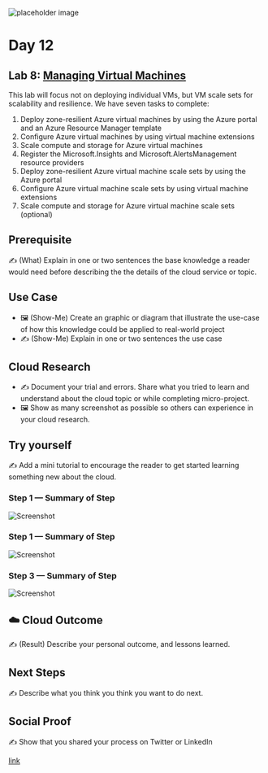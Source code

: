 ![placeholder image](https://via.placeholder.com/1200x600)

# Day 12

## Lab 8: [Managing Virtual Machines](https://github.com/MicrosoftLearning/AZ-104-MicrosoftAzureAdministrator/blob/master/Instructions/Labs/LAB_08-Manage_Virtual_Machines.md) 
This lab will focus not on deploying individual VMs, but VM scale sets for scalability and resilience. We have seven tasks to complete: 

1. Deploy zone-resilient Azure virtual machines by using the Azure portal and an Azure Resource Manager template
2. Configure Azure virtual machines by using virtual machine extensions
3. Scale compute and storage for Azure virtual machines
4. Register the Microsoft.Insights and Microsoft.AlertsManagement resource providers
5. Deploy zone-resilient Azure virtual machine scale sets by using the Azure portal
6. Configure Azure virtual machine scale sets by using virtual machine extensions
7. Scale compute and storage for Azure virtual machine scale sets (optional)

## Prerequisite

✍️ (What) Explain in one or two sentences the base knowledge a reader would need before describing the the details of the cloud service or topic.

## Use Case

- 🖼️ (Show-Me) Create an graphic or diagram that illustrate the use-case of how this knowledge could be applied to real-world project
- ✍️ (Show-Me) Explain in one or two sentences the use case

## Cloud Research

- ✍️ Document your trial and errors. Share what you tried to learn and understand about the cloud topic or while completing micro-project.
- 🖼️ Show as many screenshot as possible so others can experience in your cloud research.

## Try yourself

✍️ Add a mini tutorial to encourage the reader to get started learning something new about the cloud.

### Step 1 — Summary of Step

![Screenshot](https://via.placeholder.com/500x300)

### Step 1 — Summary of Step

![Screenshot](https://via.placeholder.com/500x300)

### Step 3 — Summary of Step

![Screenshot](https://via.placeholder.com/500x300)

## ☁️ Cloud Outcome

✍️ (Result) Describe your personal outcome, and lessons learned.

## Next Steps

✍️ Describe what you think you think you want to do next.

## Social Proof

✍️ Show that you shared your process on Twitter or LinkedIn

[link](link)
